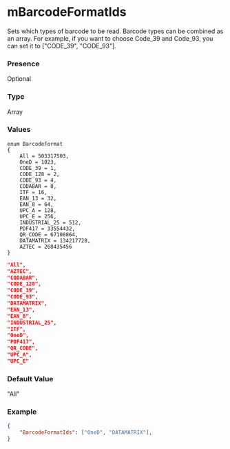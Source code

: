 # mBarcodeFormatIds

Sets which types of barcode to be read. Barcode types can be combined as an array. For example, if you want to choose Code_39 and Code_93, you can set it to ["CODE_39", "CODE_93"].

### Presence

Optional

### Type

Array

### Values

```Csharp
enum BarcodeFormat
{
    All = 503317503,
    OneD = 1023,
    CODE_39 = 1,
    CODE_128 = 2,
    CODE_93 = 4,
    CODABAR = 8,
    ITF = 16,
    EAN_13 = 32,
    EAN_8 = 64,
    UPC_A = 128,
    UPC_E = 256,
    INDUSTRIAL_25 = 512,
    PDF417 = 33554432,
    QR_CODE = 67108864,
    DATAMATRIX = 134217728,
    AZTEC = 268435456
}
```

```JSON
"All",
"AZTEC",
"CODABAR",
"CODE_128",
"CODE_39",
"CODE_93",
"DATAMATRIX",
"EAN_13",
"EAN_8",
"INDUSTRIAL_25",
"ITF",
"OneD",
"PDF417",
"QR_CODE",
"UPC_A",
"UPC_E"
```

### Default Value

"All"

### Example

```JSON
{
    "BarcodeFormatIds": ["OneD", "DATAMATRIX"],
}
```
